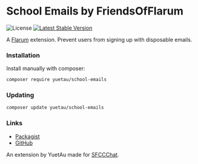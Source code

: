# School Emails by FriendsOfFlarum

![License](https://img.shields.io/badge/license-MIT-blue.svg) [![Latest Stable Version](https://img.shields.io/packagist/v/yuetau/school-emails.svg)](https://packagist.org/packages/yuetau/school-emails)

A [Flarum](http://flarum.org) extension. Prevent users from signing up with disposable emails.

### Installation

Install manually with composer:

```sh
composer require yuetau/school-emails
```

### Updating

```sh
composer update yuetau/school-emails
```

### Links

- [Packagist](https://packagist.org/packages/yuetau/school-emails)
- [GitHub](https://github.com/YuetAu/school-emails)

An extension by YuetAu made for [SFCCChat](https://sfcc.chat/).

